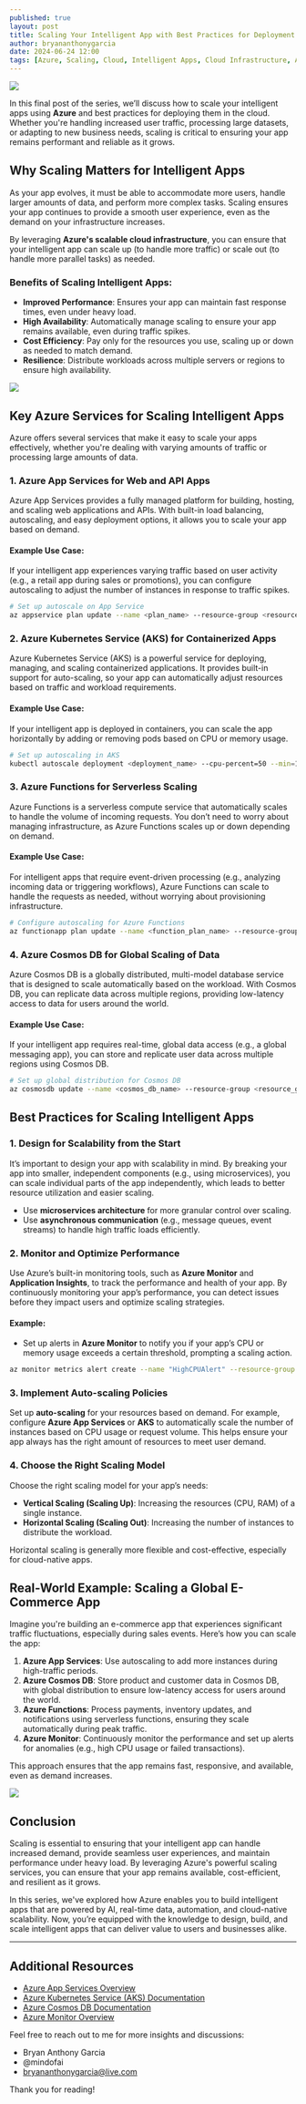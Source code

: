 ```yaml
---
published: true
layout: post
title: Scaling Your Intelligent App with Best Practices for Deployment on Azure
author: bryananthonygarcia
date: 2024-06-24 12:00
tags: [Azure, Scaling, Cloud, Intelligent Apps, Cloud Infrastructure, App Services]
---
```


<img src="{{site.baseurl}}/azure-scaling-banner.jpg"/>

In this final post of the series, we’ll discuss how to scale your intelligent apps using **Azure** and best practices for deploying them in the cloud. Whether you're handling increased user traffic, processing large datasets, or adapting to new business needs, scaling is critical to ensuring your app remains performant and reliable as it grows.

## Why Scaling Matters for Intelligent Apps

As your app evolves, it must be able to accommodate more users, handle larger amounts of data, and perform more complex tasks. Scaling ensures your app continues to provide a smooth user experience, even as the demand on your infrastructure increases. 

By leveraging **Azure's scalable cloud infrastructure**, you can ensure that your intelligent app can scale up (to handle more traffic) or scale out (to handle more parallel tasks) as needed.

### Benefits of Scaling Intelligent Apps:
- **Improved Performance**: Ensures your app can maintain fast response times, even under heavy load.
- **High Availability**: Automatically manage scaling to ensure your app remains available, even during traffic spikes.
- **Cost Efficiency**: Pay only for the resources you use, scaling up or down as needed to match demand.
- **Resilience**: Distribute workloads across multiple servers or regions to ensure high availability.

<img src="{{site.baseurl}}/azure-scaling-cloud.jpg"/>

## Key Azure Services for Scaling Intelligent Apps

Azure offers several services that make it easy to scale your apps effectively, whether you're dealing with varying amounts of traffic or processing large amounts of data.

### 1. **Azure App Services for Web and API Apps**

Azure App Services provides a fully managed platform for building, hosting, and scaling web applications and APIs. With built-in load balancing, autoscaling, and easy deployment options, it allows you to scale your app based on demand.

#### Example Use Case:
If your intelligent app experiences varying traffic based on user activity (e.g., a retail app during sales or promotions), you can configure autoscaling to adjust the number of instances in response to traffic spikes.

```bash
# Set up autoscale on App Service
az appservice plan update --name <plan_name> --resource-group <resource_group> --sku S1 --min-instances 1 --max-instances 10
```

### 2. **Azure Kubernetes Service (AKS) for Containerized Apps**

Azure Kubernetes Service (AKS) is a powerful service for deploying, managing, and scaling containerized applications. It provides built-in support for auto-scaling, so your app can automatically adjust resources based on traffic and workload requirements.

#### Example Use Case:
If your intelligent app is deployed in containers, you can scale the app horizontally by adding or removing pods based on CPU or memory usage.

```bash
# Set up autoscaling in AKS
kubectl autoscale deployment <deployment_name> --cpu-percent=50 --min=1 --max=10
```

### 3. **Azure Functions for Serverless Scaling**

Azure Functions is a serverless compute service that automatically scales to handle the volume of incoming requests. You don’t need to worry about managing infrastructure, as Azure Functions scales up or down depending on demand.

#### Example Use Case:
For intelligent apps that require event-driven processing (e.g., analyzing incoming data or triggering workflows), Azure Functions can scale to handle the requests as needed, without worrying about provisioning infrastructure.

```bash
# Configure autoscaling for Azure Functions
az functionapp plan update --name <function_plan_name> --resource-group <resource_group> --sku Y1 --min-instances 1 --max-instances 10
```

### 4. **Azure Cosmos DB for Global Scaling of Data**

Azure Cosmos DB is a globally distributed, multi-model database service that is designed to scale automatically based on the workload. With Cosmos DB, you can replicate data across multiple regions, providing low-latency access to data for users around the world.

#### Example Use Case:
If your intelligent app requires real-time, global data access (e.g., a global messaging app), you can store and replicate user data across multiple regions using Cosmos DB.

```bash
# Set up global distribution for Cosmos DB
az cosmosdb update --name <cosmos_db_name> --resource-group <resource_group> --add locations="[{"locationName":"<region_name>"}]"
```

## Best Practices for Scaling Intelligent Apps

### 1. **Design for Scalability from the Start**

It’s important to design your app with scalability in mind. By breaking your app into smaller, independent components (e.g., using microservices), you can scale individual parts of the app independently, which leads to better resource utilization and easier scaling.

- Use **microservices architecture** for more granular control over scaling.
- Use **asynchronous communication** (e.g., message queues, event streams) to handle high traffic loads efficiently.

### 2. **Monitor and Optimize Performance**

Use Azure’s built-in monitoring tools, such as **Azure Monitor** and **Application Insights**, to track the performance and health of your app. By continuously monitoring your app’s performance, you can detect issues before they impact users and optimize scaling strategies.

#### Example:
- Set up alerts in **Azure Monitor** to notify you if your app’s CPU or memory usage exceeds a certain threshold, prompting a scaling action.

```bash
az monitor metrics alert create --name "HighCPUAlert" --resource-group <resource_group> --scopes <app_service_id> --condition "avg CpuPercentage > 75" --action <action_group_id>
```

### 3. **Implement Auto-scaling Policies**

Set up **auto-scaling** for your resources based on demand. For example, configure **Azure App Services** or **AKS** to automatically scale the number of instances based on CPU usage or request volume. This helps ensure your app always has the right amount of resources to meet user demand.

### 4. **Choose the Right Scaling Model**

Choose the right scaling model for your app’s needs:
- **Vertical Scaling (Scaling Up)**: Increasing the resources (CPU, RAM) of a single instance.
- **Horizontal Scaling (Scaling Out)**: Increasing the number of instances to distribute the workload.

Horizontal scaling is generally more flexible and cost-effective, especially for cloud-native apps.

## Real-World Example: Scaling a Global E-Commerce App

Imagine you're building an e-commerce app that experiences significant traffic fluctuations, especially during sales events. Here’s how you can scale the app:

1. **Azure App Services**: Use autoscaling to add more instances during high-traffic periods.
2. **Azure Cosmos DB**: Store product and customer data in Cosmos DB, with global distribution to ensure low-latency access for users around the world.
3. **Azure Functions**: Process payments, inventory updates, and notifications using serverless functions, ensuring they scale automatically during peak traffic.
4. **Azure Monitor**: Continuously monitor the performance and set up alerts for anomalies (e.g., high CPU usage or failed transactions).

This approach ensures that the app remains fast, responsive, and available, even as demand increases.

<img src="{{site.baseurl}}/global-ecommerce-scaling.jpg"/>

## Conclusion

Scaling is essential to ensuring that your intelligent app can handle increased demand, provide seamless user experiences, and maintain performance under heavy load. By leveraging Azure's powerful scaling services, you can ensure that your app remains available, cost-efficient, and resilient as it grows.

In this series, we've explored how Azure enables you to build intelligent apps that are powered by AI, real-time data, automation, and cloud-native scalability. Now, you’re equipped with the knowledge to design, build, and scale intelligent apps that can deliver value to users and businesses alike.

---

## Additional Resources

- [Azure App Services Overview](https://learn.microsoft.com/en-us/azure/app-service/)
- [Azure Kubernetes Service (AKS) Documentation](https://learn.microsoft.com/en-us/azure/aks/)
- [Azure Cosmos DB Documentation](https://learn.microsoft.com/en-us/azure/cosmos-db/)
- [Azure Monitor Overview](https://learn.microsoft.com/en-us/azure/azure-monitor/)

Feel free to reach out to me for more insights and discussions:

- Bryan Anthony Garcia
- @mindofai
- bryananthonygarcia@live.com

Thank you for reading!
